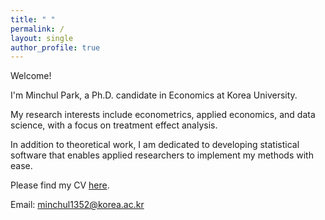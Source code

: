 ```yaml
---
title: " "
permalink: /
layout: single
author_profile: true
---
```

Welcome!

I'm Minchul Park, a Ph.D. candidate in Economics at Korea University.

My research interests include econometrics, applied economics, and data science, with a focus on treatment effect analysis.

In addition to theoretical work, I am dedicated to developing statistical software that enables applied researchers to implement my methods with ease.

Please find my CV [here](/files/CV_20251026.pdf).

Email: [minchul1352@korea.ac.kr](mailto:minchul1352@korea.ac.kr)
